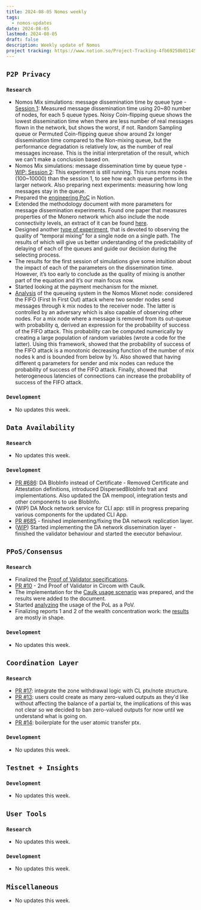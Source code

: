```yaml
---
title: 2024-08-05 Nomos weekly
tags:
  - nomos-updates
date: 2024-08-05
lastmod: 2024-08-05
draft: false
description: Weekly update of Nomos
project tracking: https://www.notion.so/Project-Tracking-4fb69250b0114573a71c57882165eec3
---
```

## `P2P Privacy`

### `Research`

- Nomos Mix simulations: message dissemination time by queue type - [Session 1](https://www.notion.so/Dissemination-Time-Session-1-8bb47f13500a48a79df71c4ef8da2f10?pvs=4): Measured message dissemination time using 20~80 number of nodes, for each 5 queue types. Noisy Coin-flipping queue shows the lowest dissemination time when there are less number of real messages flown in the network, but shows the worst, if not. Random Sampling queue or Permuted Coin-flipping queue show around 2x longer dissemination time compared to the Non-mixing queue, but the performance degradation is relatively low, as the number of real messages increase. This is the initial interpretation of the result, which we can't make a conclusion based on.
- Nomos Mix simulations: message dissemination time by queue type - [WIP: Session 2](https://www.notion.so/Dissemination-Time-Session-2-401a8d054609483e8e0a0d9e9414395e?pvs=4): This experiment is still running. This runs more nodes (100~10000) than the session 1, to see how each queue performs in the larger network. Also preparing next experiments: measuring how long messages stay in the queue.
- Prepared the [engineering PoC](https://www.notion.so/Mixnet-Engineering-PoC-342e4f229d1a4031900d4cc620e24c1f?pvs=4) in Notion.
- Extended the methodology document with more parameters for message dissemination experiments. Found one paper that measures properties of the Monero network which also include the node connectivity levels, an extract of it can be found [here](https://www.notion.so/Practical-Peering-Degree-Distribution-03c27169f59847ae95adaa3dc32456b0).
- Designed another [type of experiment](https://www.notion.so/Nomos-Mix-Queueing-Mechanism-Experimentation-Methodology-d629af5a2d43473c9ec9ba191f6d904d?pvs=4#4d38e8790ecd492a812c733bf140b864), that is devoted to observing the quality of “temporal mixing” for a single node on a single path. The results of which will give us better understanding of the predictability of delaying of each of the queues and guide our decision during the selecting process.
- The results for the first session of simulations give some intuition about the impact of each of the parameters on the dissemination time. However, it’s too early to conclude as the quality of mixing is another part of the equation and it’s our main focus now.
- Started looking at the payment mechanism for the mixnet.
- [Analysis](https://www.notion.so/Analysis-of-the-Nomos-Mixnet-Anonymous-Communication-AC-System-c97d73a7b8894cf7830e8345f0cc37a4?pvs=4#73b50a8df0364dee8754979e81f3b9ed) of the queueing system in the Nomos Mixnet node: considered the FIFO (First In First Out) attack where two sender nodes send messages through k mix nodes to the receiver node. The latter is controlled by an adversary which is also capable of observing other nodes. For a mix node where a message is removed from its out-queue with probability q, derived an expression for the probability of success of the FIFO attack. This probability can be computed numerically by creating a large population of random variables (wrote a code for the latter). Using this framework, showed that the probability of success of the FIFO attack is a monotonic decreasing function of the number of mix nodes k and is bounded from below by ½. Also showed that having different q parameters for sender and mix nodes can reduce the probability of success of the FIFO attack. Finally, showed that heterogeneous latencies of connections can increase the probability of success of the FIFO attack. 

### `Development`

- No updates this week.

## `Data Availability`

### `Research`

- No updates this week.

### `Development`

- [PR #686](https://github.com/logos-co/nomos-node/pull/686): DA BlobInfo instead of Certificate - Removed Certificate and Attestation definitions, introduced DispersedBlobInfo trait and implementations. Also updated the DA mempool, integration tests and other components to use BlobInfo.
- (WIP) DA Mock network service for CLI app: still in progress preparing various components for the updated CLI App.
- [PR #685](https://github.com/logos-co/nomos-node/pull/685) - finished implementing/fixing the DA network replication layer.
- ([WIP](https://github.com/logos-co/nomos-node/tree/da-network-dispersal)) Started implementing the DA network dissemination layer - finished the validator behaviour and started the executor behaviour.

## `PPoS/Consensus`

### `Research`

- Finalized the [Proof of Validator specifications](https://www.notion.so/Proof-of-Validator-Specification-5cd02f594d4d4a66be5e9f1ebf95d7d8).
- [PR #10](https://github.com/logos-co/nomos-pocs/pull/10) - 2nd Proof of Validator in Circom with Caulk.
- The implementation for the [Caulk usage scenario](https://github.com/logos-co/nomos-pocs/pull/10/commits/7f4ccde70f74344c6690234b2db41631e6a95efa) was prepared, and the results were added to the document.
- Started [analyzing](https://www.overleaf.com/7427853156xhwkfrqbrphd#ddda76) the usage of the PoL as a PoV.
- Finalizing reports 1 and 2 of the wealth concentration work: the [results](https://www.notion.so/Does-Crypsinous-Leader-Election-Function-lead-to-wealth-concentration-in-PoS-b81f07a791b745438443f51f00ac258f?pvs=4#1df422f6cc204cb8b362f41cda260b8b) are mostly in shape.

### `Development`

- No updates this week.

## `Coordination Layer`

### `Research`

- [PR #17](https://github.com/logos-co/nomos-pocs/pull/17): integrate the zone withdrawal logic with CL ptx/note structure.
- [PR #13](https://github.com/logos-co/nomos-pocs/pull/13): users could create as many zero-valued outputs as they'd like without affecting the balance of a partial tx, the implications of this was not clear so we decided to ban zero-valued outputs for now until we understand what is going on.
- [PR #14](https://github.com/logos-co/nomos-pocs/pull/14): boilerplate for the user atomic transfer ptx.

### `Development`

- No updates this week.

## `Testnet + Insights`

### `Development`

- No updates this week.

## `User Tools`

### `Research`

- No updates this week.

### `Development`

- No updates this week.

## `Miscellaneous`

- No updates this week.
